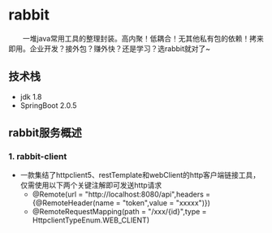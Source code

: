 # rabbit
&emsp;&emsp;一堆java常用工具的整理封装。高内聚！低耦合！无其他私有包的依赖！拷来即用。企业开发？接外包？赚外快？还是学习？选rabbit就对了~

## 技术栈
- jdk 1.8
- SpringBoot 2.0.5

## rabbit服务概述
### 1. rabbit-client
- 一款集结了httpclient5、restTemplate和webClient的http客户端链接工具，仅需使用以下两个关键注解即可发送http请求
    - @Remote(url = "http://localhost:8080/api",headers = {@RemoteHeader(name = "token",value = "xxxxx")})
    - @RemoteRequestMapping(path = "/xxx/{id}",type = HttpclientTypeEnum.WEB_CLIENT)

